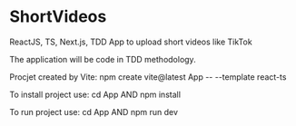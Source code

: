 # ShortVideos

ReactJS, TS, Next.js, TDD App to upload short videos like TikTok

The application will be code in TDD methodology.

Procjet created by Vite:
npm create vite@latest App -- --template react-ts

To install project use:
cd App
AND
npm install

To run project use:
cd App
AND
npm run dev
